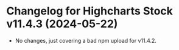 # Changelog for Highcharts Stock v11.4.3 (2024-05-22)

- No changes, just covering a bad npm upload for v11.4.2.
